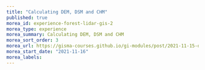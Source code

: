 ```yaml
---
title: "Calculating DEM, DSM and CHM"
published: true
morea_id: experience-forest-lidar-gis-2
morea_type: experience
morea_summary: Calculating DEM, DSM and CHM
morea_sort_order: 3
morea_url: https://gisma-courses.github.io/gi-modules/post/2021-11-15-dem-dsm-and-chm-from-lidar/
morea_start_date: "2021-11-16"
morea_labels:
---
```



